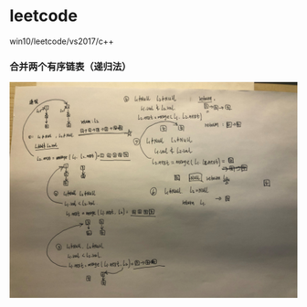 # leetcode
win10/leetcode/vs2017/c++



### 合并两个有序链表（递归法）

![1a3ad7634d2e72f34767e8f4caedc05](.\pic\1a3ad7634d2e72f34767e8f4caedc05.jpg)